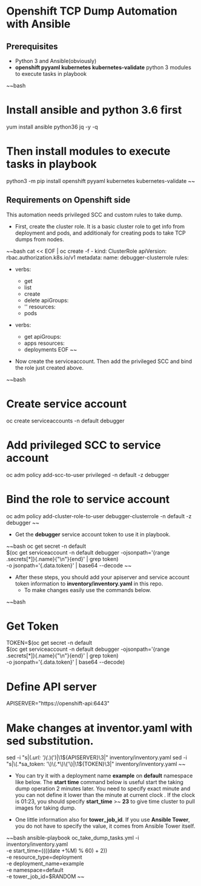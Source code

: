# Openshift TCP Dump Automation with Ansible

## **Prerequisites**
- Python 3 and Ansible(obviously)
- **openshift pyyaml kubernetes kubernetes-validate** python 3 modules to execute tasks in playbook

~~bash
# Install ansible and python 3.6 first
yum install ansible python36 jq -y -q
# Then install modules to execute tasks in playbook
python3 -m pip install openshift pyyaml kubernetes kubernetes-validate
~~

## **Requirements on Openshift side**
This automation needs privileged SCC and custom rules to take dump.

- First, create the cluster role. It is a basic cluster role to get info from deployment and pods, and additionaly for creating pods to take TCP dumps from nodes.

~~bash
cat << EOF | oc create -f -
kind: ClusterRole
apiVersion: rbac.authorization.k8s.io/v1
metadata:
  name: debugger-clusterrole
rules:
  - verbs:
      - get
      - list
      - create
      - delete
    apiGroups:
      - ''
    resources:
      - pods
  - verbs:
      - get
    apiGroups:
      - apps
    resources:
      - deployments
EOF
~~

- Now create the serviceaccount. Then add the privileged SCC and bind the role just created above.

~~bash
# Create service account
oc create serviceaccounts -n default debugger
# Add privileged SCC to service account 
oc adm policy add-scc-to-user          privileged           -n default -z debugger
# Bind the role to service account
oc adm policy add-cluster-role-to-user debugger-clusterrole -n default -z debugger
~~

- Get the **debugger** service account token to use it in playbook.

~~bash
oc get secret -n default \
$(oc get serviceaccount -n default debugger -ojsonpath='{range .secrets[*]}{.name}{"\n"}{end}' | grep token) \
-o jsonpath='{.data.token}' | base64 --decode
~~

- After these steps, you should add your apiserver and service account token information to **inventory/inventory.yaml** in this repo.
  - To make changes easily use the commands below.

~~bash
# Get Token
TOKEN=$(oc get secret -n default \
$(oc get serviceaccount -n default debugger -ojsonpath='{range .secrets[*]}{.name}{"\n"}{end}' | grep token) \
-o jsonpath='{.data.token}' | base64 --decode)

# Define API server
APISERVER="https://openshift-api:6443"

# Make changes at inventor.yaml with sed substitution.
sed -i "s|\(.*url: '\)\(.*\)\('\)|\1${APISERVER}\3|"  inventory/inventory.yaml
sed -i "s|\(.*sa_token: '\)\(.*\)\('\)|\1${TOKEN}\3|" inventory/inventory.yaml
~~

- You can try it with a deployment name **example** on **default** namespace like below. The **start time** command below is useful start the taking dump operation 2 minutes later. You need to specify exact minute and you can not define it lower than the minute at current clock . If the clock is 01:23, you should specify **start_time** >~ **23** to give time cluster to pull images for taking dump.

- One little information also for **tower_job_id**. If you use **Ansible Tower**, you do not have to specify the value, it comes from Ansible Tower itself.

~~bash
ansible-playbook oc_take_dump_tasks.yml -i inventory/inventory.yaml \
-e start_time=$(( ($(date +%M) % 60) + 2)) \
-e resource_type=deployment \
-e deployment_name=example \
-e namespace=default \
-e tower_job_id=$RANDOM 
~~
